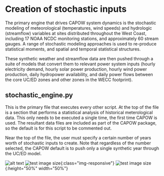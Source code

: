 # Creation of stochastic inputs
The primary engine that drives CAPOW system dynamics is the stochastic modeling of meteorological (temperatures, wind speeds) and hydrologic (streamflow) variables at sites distributed throughout the West Coast, including 17 NOAA NCDC monitoring stations, and approximately 60 stream gauges. A range of stochastic modeling approaches is used to re-produce statistical moments, and spatial and temporal statistical structures. 

These synthetic weather and streamflow data are then pushed through a suite of models that convert them to relevant power system inputs (hourly electricity demand, hourly solar power production, hourly wind power production, daily hydropower availability, and daily power flows between the core UC/ED zones and other zones in the WECC footprint).

## stochastic_engine.py
This is the primary file that executes every other script. At the top of the file is a section that performs a statistical analysis of historical meterological data. This only needs to be executed a single time, the first time CAPOW is used. The resultant data files are included as part of the CAPOW package, so the default is for this script to be commented out. 

Near the top of the file, the user must specify a certain number of years worth of stochastic inputs to create. Note that regardless of the number selected, the CAPOW default is to push only a single synthetic year through the UC/ED model.

![alt text](https://github.com/romulus97/CAPOW/blob/master/Wiki_images/readme1.png)
![test image size](https://github.com/romulus97/CAPOW/blob/master/Wiki_images/readme1.png){:class="img-responsive"}
![test image size](https://github.com/romulus97/CAPOW/blob/master/Wiki_images/readme1.png){:height="50%" width="50%"}
